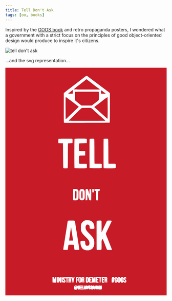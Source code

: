 ```yaml
---
title: Tell Don't Ask
tags: [oo, books]
---
```


Inspired by the [GOOS book](http://www.amazon.co.uk/Growing-Object-Oriented-Software-Guided-Signature/dp/0321503627)
and retro propaganda posters, I wondered what a government with a strict
focus on the principles of good object-oriented design would produce to inspire
it's citizens.

![tell don't ask](/assets/img/posts/tell-dont-ask/tell-dont-ask.jpg)

...and the svg representation...

<svg version="1.0" xmlns="http://www.w3.org/2000/svg"
 width="900.000000pt" height="1266.000000pt" viewBox="0 0 900.000000 1266.000000"
 preserveAspectRatio="xMidYMid meet">
<g transform="translate(0.000000,1266.000000) scale(0.100000,-0.100000)"
fill="#c71b27" stroke="none">
<path d="M0 6330 l0 -6330 4500 0 4500 0 0 6330 0 6330 -4500 0 -4500 0 0
-6330z m4575 5865 c68 -52 201 -152 219 -165 11 -8 215 -159 451 -335 237
-176 446 -332 465 -345 35 -25 51 -37 99 -77 l26 -21 0 -816 c0 -543 -3 -818
-10 -825 -12 -12 -2536 -18 -2554 -7 -8 5 -11 248 -11 829 l0 822 111 84 c61
47 116 90 122 96 7 6 33 27 59 46 67 48 349 263 758 578 200 154 226 167 265
136z m-836 -3489 c8 -9 11 -50 9 -122 l-3 -109 -122 -5 c-67 -3 -124 -8 -127
-11 -3 -3 -6 -310 -6 -682 -1 -591 -3 -679 -16 -692 -20 -20 -228 -22 -241 -2
-4 6 -10 320 -13 697 l-5 685 -127 3 -127 3 -6 30 c-7 30 2 196 11 211 3 4
175 7 383 8 314 0 380 -2 390 -14z m800 0 c8 -9 11 -51 9 -122 l-3 -109 -205
-5 c-113 -3 -211 -9 -217 -13 -19 -12 -18 -400 0 -416 8 -6 76 -12 173 -13
l159 -3 0 -120 0 -120 -166 -3 c-163 -2 -167 -3 -173 -25 -10 -36 -6 -401 4
-417 8 -13 42 -15 207 -15 109 0 204 -4 211 -8 8 -6 12 -41 12 -118 0 -108 0
-110 -26 -119 -39 -15 -647 -13 -662 2 -17 17 -17 1609 0 1626 19 19 661 17
677 -2z m415 -8 c14 -20 16 -102 16 -695 0 -531 3 -673 13 -674 6 -1 86 -1
177 0 96 2 177 -2 193 -8 l27 -11 0 -104 c0 -84 -3 -106 -17 -117 -13 -11 -79
-14 -334 -14 -174 0 -321 4 -326 8 -4 5 -8 371 -8 813 0 704 2 806 15 814 8 5
63 10 122 10 99 0 108 -2 122 -22z m776 12 c13 -8 15 -98 18 -695 1 -377 6
-685 10 -686 4 0 88 -1 187 -1 99 0 188 -5 198 -10 14 -7 17 -24 17 -112 0
-87 -3 -105 -18 -119 -16 -15 -54 -17 -328 -16 -171 0 -316 4 -323 9 -11 6
-13 161 -13 814 0 443 3 810 7 816 8 13 225 13 245 0z m-1735 -2798 c32 -10
51 -24 67 -51 22 -34 23 -45 23 -251 0 -191 -2 -218 -18 -245 -37 -61 -60 -69
-176 -66 -58 1 -110 6 -114 10 -4 4 -7 138 -5 298 2 232 6 293 17 307 18 21
139 20 206 -2z m345 -1 c35 -14 50 -28 67 -62 21 -41 22 -57 23 -240 0 -176
-2 -199 -20 -237 -25 -51 -64 -73 -132 -74 -60 0 -107 23 -131 64 -15 25 -17
61 -17 246 0 246 5 263 77 301 47 25 75 25 133 2z m249 9 c17 -9 44 -80 73
-195 6 -22 14 -51 18 -65 10 -31 11 -26 13 133 2 92 5 120 17 127 15 10 59 5
73 -9 10 -10 13 -136 9 -408 l-2 -203 -55 0 c-52 0 -55 2 -61 28 -3 15 -11 45
-18 67 -15 45 -42 146 -51 188 -3 15 -10 27 -15 27 -5 0 -11 -64 -12 -152 l-3
-153 -47 -3 -48 -3 -1 48 c-4 456 -2 565 12 574 19 12 76 11 98 -1z m349 -78
c2 -53 -1 -89 -9 -98 -14 -17 -51 -18 -67 -2 -13 13 -17 169 -5 182 4 4 23 6
43 4 l35 -3 3 -83z m326 72 c36 -35 12 -94 -38 -94 -22 0 -36 -6 -40 -16 -3
-9 -6 -125 -6 -259 l0 -242 -29 -6 c-31 -7 -73 1 -82 16 -4 5 -7 117 -7 249 0
133 -4 244 -9 249 -4 4 -24 9 -43 11 -33 3 -35 6 -38 41 -5 63 4 67 149 67
103 0 131 -3 143 -16z m-536 -1739 c86 -30 151 -85 190 -160 29 -55 52 -155
52 -225 0 -75 -8 -80 -132 -80 -109 0 -132 10 -133 61 -1 19 -2 51 -3 71 -4
88 -114 139 -180 83 -70 -59 -61 -218 18 -319 22 -28 95 -106 164 -173 209
-205 259 -302 260 -503 0 -223 -94 -361 -272 -399 -157 -33 -312 5 -399 99
-57 61 -103 202 -103 314 0 96 8 102 134 104 100 2 106 1 119 -20 9 -14 15
-52 15 -95 2 -125 43 -173 139 -157 48 7 53 11 76 47 13 21 18 48 18 98 0 119
-43 187 -232 365 -35 33 -82 80 -104 105 -39 42 -105 141 -105 157 0 4 -8 21
-17 37 -15 25 -18 56 -18 195 1 146 3 170 22 210 40 88 126 164 213 191 46 14
232 10 278 -6z m-858 -20 c9 -9 20 -51 27 -103 6 -48 18 -132 27 -187 9 -55
21 -136 27 -179 5 -44 13 -84 16 -89 3 -5 11 -52 18 -105 8 -53 21 -142 31
-197 9 -55 22 -140 30 -190 18 -121 38 -247 60 -380 10 -60 18 -126 18 -145
l1 -35 -131 -3 -130 -3 -13 63 c-7 35 -18 99 -25 143 l-11 80 -143 3 c-167 3
-153 14 -170 -138 -6 -52 -15 -108 -21 -123 l-11 -28 -117 3 -118 3 1 40 c1
46 20 178 34 245 6 25 15 74 20 110 4 36 15 108 24 160 8 52 22 142 31 200 9
58 23 141 30 185 7 44 21 127 30 185 9 58 23 148 32 200 8 52 20 134 27 182
18 128 10 123 217 121 140 -2 176 -6 189 -18z m1493 1 c4 -6 7 -149 6 -319 -1
-169 0 -309 3 -312 2 -3 13 14 23 38 10 23 33 76 53 117 94 202 210 449 221
470 10 19 83 28 184 22 52 -3 80 -9 84 -18 2 -7 -46 -116 -107 -241 -62 -125
-136 -278 -166 -338 -30 -61 -54 -119 -54 -130 0 -20 40 -137 65 -190 8 -16
31 -73 50 -125 20 -52 42 -108 49 -125 7 -16 22 -52 31 -80 10 -27 22 -54 27
-60 4 -5 8 -15 8 -23 0 -8 6 -28 14 -45 43 -95 86 -210 86 -232 l0 -25 -129 0
c-93 0 -132 4 -138 13 -9 14 -45 106 -155 395 -45 117 -84 209 -89 205 -4 -4
-19 -30 -34 -58 l-27 -50 2 -232 c1 -153 -2 -239 -10 -252 -10 -19 -20 -21
-130 -21 -108 0 -120 2 -130 19 -7 13 -10 283 -10 804 0 633 3 787 13 795 13
11 193 21 232 13 11 -2 23 -9 28 -15z m-2655 -3128 c5 -7 13 -40 17 -73 7 -49
9 -55 16 -35 4 14 7 41 8 61 1 44 16 59 58 59 l33 0 0 -155 c0 -135 -2 -156
-16 -162 -9 -3 -25 -1 -36 6 -15 10 -23 10 -35 0 -11 -10 -19 -10 -34 -1 -14
9 -25 10 -40 1 -45 -24 -49 -10 -49 156 l0 155 34 0 c18 0 38 -6 44 -12z m212
2 c9 -5 19 -5 27 1 6 6 24 9 39 7 22 -2 30 -10 36 -36 10 -39 28 -33 28 9 0
26 3 29 30 29 l30 0 0 -144 c0 -79 -3 -151 -6 -160 -7 -18 -54 -22 -54 -5 0 5
-9 29 -19 52 -10 23 -21 51 -24 62 -2 11 -5 -6 -6 -37 0 -31 -4 -63 -7 -72
-10 -25 -33 -19 -40 11 l-7 26 -19 -26 c-25 -34 -58 -36 -58 -4 -1 12 -2 78
-4 147 -1 69 -1 131 2 138 5 14 31 16 52 2z m274 -12 l16 -23 16 23 c18 25 81
31 102 10 10 -10 17 -10 31 -1 25 16 280 16 299 1 9 -8 16 -8 24 0 22 22 58
14 69 -15 6 -15 16 -34 22 -42 10 -11 14 -7 23 25 9 31 16 40 37 42 23 3 27 0
27 -22 0 -15 -4 -34 -9 -44 -17 -30 -40 -125 -44 -180 -5 -61 -16 -77 -46 -67
-17 5 -21 14 -21 53 0 26 -5 65 -11 87 -6 22 -15 60 -21 84 -17 72 -31 25 -32
-108 l-1 -116 -25 0 c-22 0 -25 5 -28 40 -4 59 -11 87 -22 80 -6 -3 -10 -28
-10 -54 0 -49 -12 -71 -41 -71 -26 0 -30 26 -28 154 2 64 1 118 -2 121 -3 2
-15 -2 -27 -11 -21 -14 -22 -22 -20 -130 1 -119 -5 -139 -38 -132 -17 3 -19
15 -22 123 -2 98 -5 122 -19 133 -24 17 -33 15 -33 -8 0 -31 -28 -36 -61 -11
-27 20 -29 20 -29 4 0 -10 13 -33 29 -51 49 -53 61 -75 61 -110 0 -69 -85
-108 -130 -60 l-20 22 -23 -22 c-33 -31 -43 -28 -51 16 -8 50 -8 267 1 275 13
14 41 6 57 -15z m876 2 c0 -11 3 -20 8 -20 4 0 15 9 25 20 12 14 29 20 57 20
35 0 43 -4 58 -30 21 -37 30 -38 34 -2 3 25 6 27 58 30 46 2 59 -1 79 -19 21
-20 23 -28 17 -78 -7 -65 -7 -61 0 -124 3 -26 3 -59 0 -72 -12 -47 -58 -21
-58 32 0 44 -8 73 -18 73 -6 0 -10 -15 -10 -34 0 -67 -11 -96 -35 -96 -17 0
-26 9 -35 33 -10 30 -12 31 -22 12 -16 -30 -39 -45 -70 -45 -43 0 -74 37 -83
99 -4 29 -10 51 -14 49 -3 -2 -18 -10 -33 -17 -23 -12 -28 -21 -28 -53 0 -45
-15 -78 -34 -78 -8 0 -17 7 -20 16 -8 21 -10 280 -1 293 3 6 33 11 66 11 52 0
59 -2 59 -20z m572 -19 c17 -34 23 -32 30 14 3 17 12 20 72 23 41 2 73 -2 82
-9 10 -8 14 -8 14 0 0 6 15 11 34 11 35 0 46 -15 46 -68 0 -15 5 -22 13 -20
10 4 19 23 33 76 3 8 16 12 36 10 l33 -3 2 -145 c3 -156 -3 -183 -36 -163 -15
9 -28 10 -47 3 -31 -12 -54 1 -55 34 -1 15 -4 11 -10 -11 -10 -34 -26 -42 -46
-22 -9 9 -19 9 -41 0 -16 -7 -49 -11 -73 -9 -37 3 -46 7 -58 33 -14 28 -15 29
-24 8 -17 -38 -93 -56 -138 -33 -17 10 -19 23 -19 154 0 78 3 146 7 150 4 4
34 6 68 4 57 -3 61 -5 77 -37z m725 22 c3 -7 -7 -23 -21 -36 -25 -23 -26 -29
-26 -129 0 -111 -12 -147 -44 -135 -14 5 -16 24 -16 127 l0 120 -26 11 c-16 6
-43 6 -68 1 -35 -6 -41 -11 -41 -32 0 -20 6 -26 30 -30 24 -4 30 -10 30 -30 0
-20 -6 -26 -27 -28 -30 -4 -38 -17 -31 -55 4 -20 11 -27 27 -27 12 0 30 -6 40
-13 17 -13 17 -14 1 -30 -20 -20 -105 -23 -123 -5 -8 8 -12 58 -12 160 l0 149
152 -3 c109 -2 153 -6 155 -15z m303 -6 c25 -36 30 -79 13 -115 -12 -25 -13
-35 -4 -46 7 -8 11 -38 9 -73 -3 -54 -5 -58 -28 -58 -22 0 -25 5 -28 40 -4 59
-11 87 -22 80 -6 -3 -10 -28 -10 -54 0 -56 -20 -82 -48 -64 -13 8 -17 27 -18
89 -3 214 -3 210 -19 187 -8 -12 -28 -23 -43 -25 -21 -2 -27 -8 -27 -28 0 -18
6 -26 23 -28 23 -3 47 -36 38 -51 -3 -5 -19 -11 -36 -15 -28 -5 -31 -9 -28
-38 2 -27 8 -34 28 -36 38 -6 52 -21 39 -43 -7 -15 -21 -19 -57 -19 -27 0 -53
5 -60 12 -13 13 -18 289 -6 301 4 3 65 6 137 6 123 0 132 -2 147 -22z m401 15
c0 -4 2 -17 3 -30 4 -31 26 -54 26 -26 0 40 28 64 76 64 38 0 46 -4 56 -25 14
-32 31 -32 52 1 15 22 23 25 64 22 41 -3 49 -7 62 -34 l15 -30 20 30 c17 26
29 32 64 34 40 3 47 0 73 -30 15 -18 28 -27 28 -20 0 24 40 52 75 52 25 0 39
-6 49 -22 22 -35 23 -59 3 -72 -14 -9 -20 -8 -28 7 -6 9 -19 17 -30 17 -18 0
-18 -2 -5 -27 8 -16 25 -39 39 -51 40 -37 51 -74 37 -117 -19 -58 -83 -73
-126 -30 l-25 26 -30 -26 c-17 -14 -42 -25 -55 -25 -35 0 -71 26 -79 58 l-7
27 -13 -32 c-24 -57 -93 -69 -133 -23 -21 26 -26 25 -56 -5 -28 -28 -52 -31
-91 -13 -29 13 -34 27 -38 118 -2 49 -6 65 -17 65 -19 0 -26 -45 -9 -56 11 -6
11 -12 0 -32 -7 -13 -16 -40 -20 -58 -6 -31 -10 -34 -42 -34 -18 0 -40 -4 -47
-9 -23 -14 -32 7 -32 75 -1 114 1 133 16 184 l15 51 54 1 c30 1 55 -2 56 -5z
m-1348 -472 c21 -17 26 -18 31 -5 4 10 20 15 49 15 35 0 48 -5 60 -22 l16 -23
16 23 c34 46 84 17 87 -51 1 -39 2 -38 7 13 5 46 9 55 26 55 16 0 21 -9 26
-40 5 -34 6 -36 8 -10 2 50 14 60 51 45 23 -10 34 -10 43 -1 6 6 18 11 26 11
34 0 46 -20 52 -82 l6 -63 2 60 c2 80 11 93 52 78 24 -9 35 -9 50 0 14 9 24 9
37 1 14 -9 18 -29 20 -104 2 -52 -2 -98 -7 -103 -14 -14 -193 -10 -202 5 -6 9
-12 8 -26 -3 -12 -10 -31 -13 -58 -9 -38 5 -40 7 -44 45 l-5 40 -5 -40 c-6
-39 -7 -40 -50 -43 -34 -3 -47 1 -54 14 -9 16 -11 16 -23 -1 -11 -15 -26 -18
-81 -16 -37 1 -73 7 -79 12 -8 7 -14 6 -19 -1 -9 -15 -71 -12 -84 4 -7 8 -15
31 -19 53 l-7 38 -5 -50 c-4 -38 -9 -51 -23 -53 -12 -3 -20 4 -24 19 -6 21 -7
22 -13 3 -6 -16 -18 -19 -86 -22 -172 -6 -306 -7 -316 -1 -5 3 -28 3 -51 -2
-55 -10 -75 2 -79 47 l-3 36 -30 -53 c-28 -49 -34 -54 -68 -57 -32 -3 -43 2
-72 31 -24 24 -35 44 -35 65 0 55 12 90 42 122 27 30 32 32 84 28 38 -3 59
-10 68 -23 13 -18 14 -18 20 2 6 20 14 21 156 21 154 0 185 -8 142 -36 -25
-17 -29 -47 -7 -56 8 -3 15 -12 15 -20 0 -7 -7 -16 -15 -20 -8 -3 -15 -15 -15
-26 0 -17 5 -21 28 -18 27 3 27 4 28 80 2 81 7 98 29 98 18 0 47 -29 40 -41
-4 -5 -1 -17 4 -26 9 -15 10 -13 11 12 1 46 10 53 72 53 49 -1 57 -3 62 -22
l6 -21 18 22 c12 16 24 21 38 17 12 -3 25 -1 28 5 10 16 20 14 49 -9z"/>
<path d="M4463 11973 c-301 -238 -428 -337 -475 -370 -17 -13 -53 -42 -82 -66
-28 -24 -61 -49 -73 -56 -13 -6 -23 -16 -23 -21 0 -11 1452 -14 1463 -4 3 3
-20 24 -51 45 -97 67 -156 109 -182 129 -14 11 -48 37 -76 57 -61 46 -117 89
-158 124 -38 32 -275 209 -279 209 -2 0 -31 -21 -64 -47z"/>
<path d="M3728 11403 c-18 -20 -29 -29 -145 -116 -46 -33 -81 -62 -79 -65 6
-5 247 -4 253 2 10 10 8 189 -2 193 -6 2 -18 -5 -27 -14z"/>
<path d="M5340 11311 l0 -89 74 -4 c41 -2 100 -1 131 2 l56 5 -50 38 c-28 20
-55 37 -60 37 -5 0 -11 4 -13 8 -5 13 -114 92 -126 92 -8 0 -12 -28 -12 -89z"/>
<path d="M3897 11323 c-4 -3 -7 -111 -7 -239 l0 -233 87 -73 c48 -40 128 -105
178 -145 l90 -72 289 -1 289 0 114 88 c63 48 126 96 141 107 49 36 127 100
134 110 4 6 8 110 8 231 0 193 -2 223 -16 228 -21 8 -1299 8 -1307 -1z"/>
<path d="M3360 10421 c0 -336 4 -612 8 -615 5 -3 33 18 63 46 89 84 465 446
568 546 l96 93 -35 30 c-78 68 -673 509 -686 509 -12 0 -14 -93 -14 -609z"/>
<path d="M5369 10787 c-178 -133 -344 -258 -367 -277 l-44 -35 30 -25 c58 -49
157 -137 262 -230 58 -52 142 -126 186 -165 43 -38 101 -91 129 -116 27 -25
66 -60 85 -77 19 -18 41 -32 48 -32 9 0 12 126 12 594 0 339 -4 597 -9 600 -5
3 -154 -103 -332 -237z"/>
<path d="M4202 10368 c-37 -34 -196 -188 -355 -342 -158 -155 -292 -282 -297
-284 -6 -2 -10 -10 -10 -18 0 -12 146 -14 1014 -14 610 0 1017 4 1021 9 3 5
-16 27 -42 48 -26 21 -54 45 -63 53 -22 20 -83 74 -145 129 -48 42 -187 165
-209 186 -6 6 -32 28 -57 50 -25 22 -85 76 -133 120 -153 138 -111 125 -403
125 l-254 0 -67 -62z"/>
<path d="M3901 5807 c-7 -7 -11 -80 -11 -210 l0 -198 38 3 37 3 5 175 c4 96 3
186 0 199 -7 28 -51 46 -69 28z"/>
<path d="M4257 5806 c-8 -8 -17 -41 -19 -73 -7 -80 -2 -294 7 -315 7 -19 50
-25 59 -9 12 19 7 382 -5 397 -15 18 -24 18 -42 0z"/>
<path d="M3659 3789 c0 -2 -4 -38 -9 -79 -12 -94 -52 -377 -70 -485 -5 -33
-12 -84 -15 -112 l-6 -53 106 0 105 0 -1 43 c0 23 -5 67 -10 97 -5 30 -16 98
-23 150 -8 52 -22 142 -31 200 -8 58 -20 133 -24 168 -5 35 -12 66 -15 69 -3
4 -6 4 -7 2z"/>
<path d="M2930 906 c0 -59 4 -108 10 -111 6 -4 10 33 10 104 0 67 -4 111 -10
111 -6 0 -10 -41 -10 -104z"/>
<path d="M3596 973 c-9 -10 -7 -61 3 -67 10 -7 21 16 21 44 0 20 -13 33 -24
23z"/>
<path d="M3200 875 c0 -41 2 -45 25 -45 18 0 28 -7 35 -25 12 -31 30 -33 30
-4 0 12 -16 39 -35 60 -19 22 -35 44 -35 49 0 6 -4 10 -10 10 -5 0 -10 -20
-10 -45z"/>
<path d="M4007 973 c-4 -3 -7 -19 -7 -35 0 -21 6 -31 26 -38 40 -16 44 -13 44
35 0 43 -1 45 -28 45 -16 0 -32 -3 -35 -7z"/>
<path d="M4140 879 c0 -90 2 -100 18 -97 14 3 17 17 20 92 3 86 -3 105 -30
106 -5 0 -8 -45 -8 -101z"/>
<path d="M4318 963 c-2 -10 -1 -29 2 -43 l7 -25 12 29 c12 30 9 56 -8 56 -5 0
-11 -8 -13 -17z"/>
<path d="M4768 983 c-45 -7 -48 -63 -3 -63 15 0 26 -8 30 -21 8 -24 -1 -35
-30 -41 -15 -2 -21 -12 -23 -41 l-3 -38 43 3 43 3 2 103 c3 111 7 105 -59 95z"/>
<path d="M4560 881 c0 -59 4 -101 10 -101 15 0 21 39 18 119 -2 48 -7 76 -15
79 -10 3 -13 -21 -13 -97z"/>
<path d="M5607 974 c-10 -11 -8 -52 3 -59 13 -8 25 44 13 56 -5 5 -12 6 -16 3z"/>
<path d="M6163 972 c-8 -5 -10 -21 -7 -43 6 -33 7 -34 50 -34 28 0 44 4 44 12
0 7 -10 12 -22 10 -16 -1 -23 5 -30 31 -9 33 -15 37 -35 24z"/>
<path d="M6329 973 c-6 -48 -6 -159 0 -176 l8 -21 12 22 c16 30 11 174 -6 180
-7 2 -13 0 -14 -5z"/>
<path d="M6505 968 c-10 -24 -1 -178 10 -178 13 0 19 170 6 183 -7 7 -12 5
-16 -5z"/>
<path d="M6600 877 c0 -55 1 -57 23 -52 16 4 24 0 32 -17 12 -26 40 -31 40 -6
0 9 -16 33 -36 55 -19 21 -40 47 -47 58 -10 17 -11 11 -12 -38z"/>
<path d="M5994 899 c-3 -6 -1 -16 5 -22 8 -8 11 -5 11 11 0 24 -5 28 -16 11z"/>
<path d="M6153 844 c-7 -18 12 -64 26 -64 16 0 23 38 11 60 -13 24 -28 26 -37
4z"/>
<path d="M3907 524 c-12 -13 4 -24 34 -24 20 0 29 4 27 13 -5 13 -50 22 -61
11z"/>
<path d="M4207 524 c-13 -13 -7 -42 10 -48 21 -8 36 6 31 30 -3 19 -29 30 -41
18z"/>
<path d="M4726 491 c-3 -4 1 -17 9 -27 14 -18 14 -18 15 9 0 26 -13 36 -24 18z"/>
<path d="M4217 439 c-21 -12 -22 -45 -1 -53 22 -9 34 1 34 29 0 29 -10 36 -33
24z"/>
<path d="M3910 366 c0 -10 9 -16 21 -16 24 0 21 23 -4 28 -10 2 -17 -3 -17
-12z"/>
</g>
</svg>
